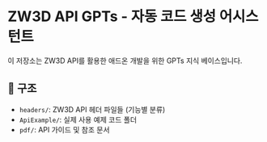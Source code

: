 # ZW3D API GPTs - 자동 코드 생성 어시스턴트

이 저장소는 ZW3D API를 활용한 애드온 개발을 위한 GPTs 지식 베이스입니다.

## 📁 구조
- `headers/`: ZW3D API 헤더 파일들 (기능별 분류)
- `ApiExample/`: 실제 사용 예제 코드 폴더
- `pdf/`: API 가이드 및 참조 문서
